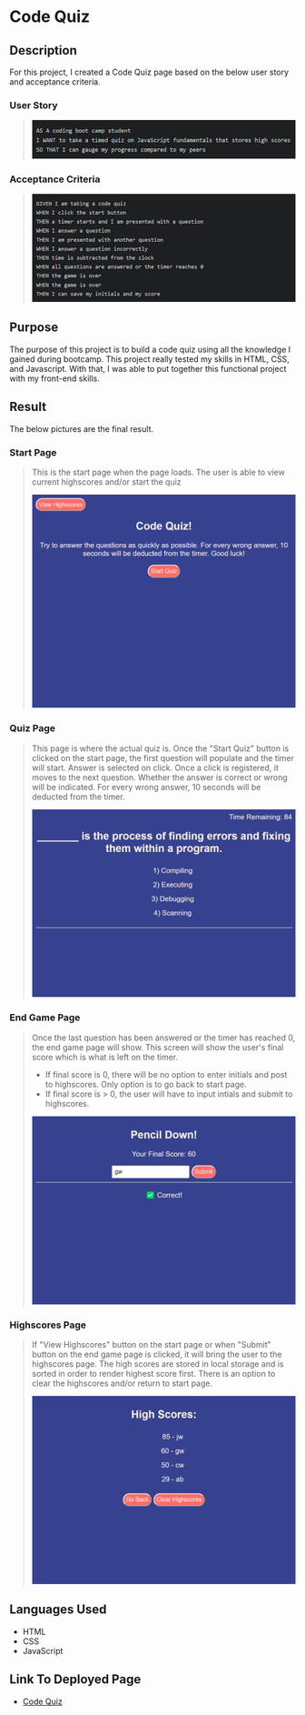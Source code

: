 # Code Quiz

## Description

For this project, I created a Code Quiz page based on the below user story and acceptance criteria.

### User Story

>![This is a screenshot of the user story for code quiz](/assets/image/user-story-screenshot.png)

### Acceptance Criteria

>![This is a screenshot of the acceptance criteria needed for code quiz](/assets/image/acceptance-criteria-screenshot.png)

## Purpose

The purpose of this project is to build a code quiz using all the knowledge I gained during bootcamp. This project really tested my skills in HTML, CSS, and Javascript. With that, I was able to put together this functional project with my front-end skills.

## Result

The below pictures are the final result.

### Start Page

>This is the start page when the page loads. The user is able to view current highscores and/or start the quiz
>
>![This is a screenshot of the start page of the code quiz](/assets/image/code-quiz-start-page-screenshot.png)

### Quiz Page

>This page is where the actual quiz is. Once the "Start Quiz" button is clicked on the start page, the first question will populate and the timer will start. Answer is selected on click. Once a click is registered, it moves to the next question. Whether the answer is correct or wrong will be indicated. For every wrong answer, 10 seconds will be deducted from the timer.
>
>![This is a screenshot of the quiz page of the code quiz](/assets/image/code-quiz-quiz-page-screenshot.png)

### End Game Page

>Once the last question has been answered or the timer has reached 0, the end game page will show. This screen will show the user's final score which is what is left on the timer.
>- If final score is 0, there will be no option to enter initials and post to highscores. Only option is to go back to start page.
>- If final score is > 0, the user will have to input intials and submit to highscores.
>
>![This is a screenshot of the end game page of the code quiz](/assets/image/code-quiz-end-game-page-screenshot.png)

### Highscores Page

>If "View Highscores" button on the start page or when "Submit" button on the end game page is clicked, it will bring the user to the highscores page. The high scores are stored in local storage and is sorted in order to render highest score first. There is an option to clear the highscores and/or return to start page.
>
>![This is a screenshot of the highscores page of the code quiz](/assets/image/code-quiz-highscores-page-screenshot.png)

## Languages Used

- HTML
- CSS
- JavaScript

## Link To Deployed Page

- [Code Quiz](https://james-y-wong.github.io/hw-4-code-quiz/)